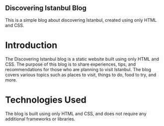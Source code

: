 ## Discovering Istanbul Blog

This is a simple blog about discovering Istanbul, created using only HTML and CSS.


# Introduction
The Discovering Istanbul blog is a static website built using only HTML and CSS. The purpose of this blog is to share experiences, tips, and recommendations for those who are planning to visit Istanbul. The blog covers various topics such as places to visit, things to do, food to try, and more.

# Technologies Used
The blog is built using only HTML and CSS, and does not require any additional frameworks or libraries.
